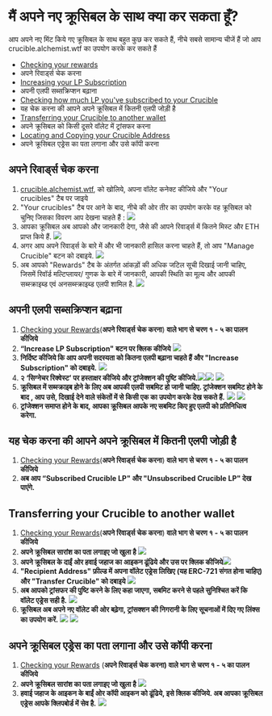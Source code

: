 # मैं अपने नए क्रूसिबल के साथ क्या कर सकता हूँ?

आप अपने नए मिंट किये गए क्रूसिबल के साथ बहुत कुछ कर सकते हैं, नीचे सबसे सामान्य चीजें हैं जो आप crucible.alchemist.wtf का उपयोग करके कर सकते हैं

* [Checking your rewards](what-can-i-do-with-my-new-crucible.md#checking-your-rewards)
* अपने रिवार्ड्स चेक करना
* [Increasing your LP Subscription](what-can-i-do-with-my-new-crucible.md#increasing-your-lp-subscription)
* अपनी एलपी सब्सक्रिप्शन बढ़ाना
* [Checking how much LP you've subscribed to your Crucible](what-can-i-do-with-my-new-crucible.md#checking-how-much-lp-youve-subscribed-to-your-crucible)
* यह चेक करना की आपने अपने क्रूसिबल में कितनी एलपी जोड़ी है
* [Transferring your Crucible to another wallet](what-can-i-do-with-my-new-crucible.md#transferring-your-crucible-to-another-wallet)
* अपने क्रूसिबल को किसी दूसरे वॉलेट में ट्रांसफर करना 
* [Locating and Copying your Crucible Address](what-can-i-do-with-my-new-crucible.md#locating-and-copying-your-crucible-address)
* अपने क्रूसिबल एड्रेस का पता लगाना और उसे कॉपी करना

## **अपने रिवार्ड्स चेक करना**

1. [crucible.alchemist.wtf](https://crucible.alchemist.wtf/), को खोलिये, अपना वॉलेट कनेक्ट कीजिये और "Your crucibles" टैब पर जाइये
2. "Your crucibles" टैब पर आने के बाद, नीचे की ओर तीर का उपयोग करके वह क्रूसिबल को चुनिए जिसका विवरण आप देखना चाहते हैं :  ![](../../.gitbook/assets/screenshot-2021-05-07-at-12.50.58.png) 
3. आपका क्रूसिबल अब आपको और जानकारी देगा, जैसे की आपने रिवार्ड्स में कितने मिस्ट और ETH प्राप्त किये हैं. ![](../../.gitbook/assets/screenshot-2021-05-07-at-12.50.42.png) 
4. अगर आप अपने रिवार्ड्स के बारे में और भी जानकारी हासिल करना चाहते हैं, तो आप "Manage Crucible" बटन को दबाइये. ![](../../.gitbook/assets/screenshot-2021-05-07-at-12.51.04.png) 
5. अब आपको "Rewards" टैब के अंतर्गत आंकड़ों की अधिक जटिल सूची दिखाई जानी चाहिए, जिसमें रिवॉर्ड मल्टिप्लायर/ गुणक के बारे में जानकारी, आपकी स्थिति का मूल्य और आपकी सब्स्क्राइब्ड एवं अनसब्स्क्राइब्ड एलपी शामिल है.  ![](../../.gitbook/assets/screenshot-2021-05-07-at-12.51.22.png) 

## **अपनी एलपी सब्सक्रिप्शन बढ़ाना**

1. [Checking your Rewards](what-can-i-do-with-my-new-crucible.md#checking-your-rewards)\(**अपने रिवार्ड्स चेक करना**\) **वाले भाग से चरण १ - ५ का पालन कीजिये**
2. **“Increase LP Subscription" बटन पर क्लिक कीजिये**  ![](../../.gitbook/assets/screenshot-2021-05-07-at-12.51.36.png)
3. **निर्दिष्ट कीजिये कि आप अपनी सदस्यता को कितना एलपी बढ़ाना चाहते हैं और "Increase Subscription" को दबाइये.** ![](../../.gitbook/assets/screenshot-2021-05-07-at-12.51.48.png) 
4. **२ ‘सिग्नेचर रिक्वेस्ट’ पर हस्ताक्षर कीजिये और ट्रांजेक्शन की पुष्टि कीजिये.**![](../../.gitbook/assets/screenshot-2021-05-07-at-12.51.59.png)![](../../.gitbook/assets/screenshot-2021-05-07-at-12.52.17.png) ![](../../.gitbook/assets/screenshot-2021-05-07-at-12.52.27.png) 
5. **क्रूसिबल में सब्स्क्राइब होने के लिए अब आपकी एलपी सबमिट हो जानी चाहिए. ट्रांजेक्शन सबमिट होने के बाद , आप उसे, दिखाई देने वाले संकेतों में से किसी एक का उपयोग करके देख सकते हैं.**  ![](../../.gitbook/assets/screenshot-2021-05-07-at-13.12.02.png) ![](../../.gitbook/assets/screenshot-2021-05-07-at-13.24.50.png) 
6. **ट्रांजेक्शन समाप्त होने के बाद, आपका क्रूसिबल आपके नए सबमिट किए हुए एलपी को प्रतिनिधित्व करेगा.**

## **‌यह चेक करना की आपने अपने क्रूसिबल में कितनी एलपी जोड़ी है**

1. [Checking your Rewards](what-can-i-do-with-my-new-crucible.md#checking-your-rewards)\(**अपने रिवार्ड्स चेक करना**\) **वाले भाग से चरण १ - ५ का पालन कीजिये**
2. **‌अब आप “Subscribed Crucible LP" और "Unsubscribed Crucible LP" देख पाएंगे.**

## Transferring your Crucible to another wallet

1. [Checking your Rewards](what-can-i-do-with-my-new-crucible.md#checking-your-rewards)\(**अपने रिवार्ड्स चेक करना**\) **वाले भाग से चरण १ - ५ का पालन कीजिये** 
2. **अपने क्रूसिबल सारांश का पता लगाइए जो खुला है** ![](../../.gitbook/assets/screenshot-2021-05-07-at-12.55.42.png)
3. **अपने क्रूसिबल के दाईं ओर हवाई जहाज का आइकन ढूंढिये और उस पर क्लिक कीजिये**![](../../.gitbook/assets/screenshot-2021-05-07-at-12.55.44.png) 
4. **"Recipient Address" फ़ील्ड में अपना वॉलेट एड्रेस लिखिए \(यह ERC-721 संगत होना चाहिए\) और "Transfer Crucible" को दबाइये** ![](../../.gitbook/assets/screenshot-2021-05-07-at-12.56.17.png) 
5. **अब आपको ट्रांसफर की पुष्टि करने के लिए कहा जाएगा, सबमिट करने से पहले सुनिश्चित करें कि वॉलेट एड्रेस सही है.** ![](../../.gitbook/assets/screenshot-2021-05-07-at-12.56.27.png) 
6. **क्रूसिबल अब अपने नए वॉलेट की ओर बढ़ेगा, ट्रांसक्शन की निगरानी के लिए सूचनाओं में दिए गए लिंक्स का उपयोग करें.**  ![](../../.gitbook/assets/screenshot-2021-05-07-at-13.12.05.png) ![](../../.gitbook/assets/screenshot-2021-05-07-at-13.12.02.png) 

## **अपने क्रूसिबल एड्रेस का पता लगाना और उसे कॉपी करना**

1. [Checking your Rewards](what-can-i-do-with-my-new-crucible.md#checking-your-rewards) \(**अपने रिवार्ड्स चेक करना\) वाले भाग से चरण १ - ५ का पालन कीजिये**
2. **अपने क्रूसिबल सारांश का पता लगाइए जो खुला है** ![](../../.gitbook/assets/screenshot-2021-05-07-at-12.55.42.png)
3. **हवाई जहाज के आइकन के बाईं ओर कॉपी आइकन को ढूंढिये, इसे क्लिक कीजिये. अब आपका क्रूसिबल एड्रेस आपके क्लिपबोर्ड में सेव है.** ![](../../.gitbook/assets/screenshot-2021-05-07-at-12.55.48.png)

#### 

